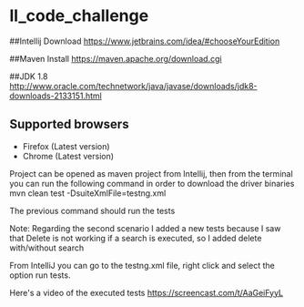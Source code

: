 # ll_code_challenge

##Intellij Download
https://www.jetbrains.com/idea/#chooseYourEdition

##Maven Install
https://maven.apache.org/download.cgi

##JDK 1.8
http://www.oracle.com/technetwork/java/javase/downloads/jdk8-downloads-2133151.html

## Supported browsers
- Firefox (Latest version)
- Chrome (Latest version)

Project can be opened as maven project from Intellij, then from the terminal you can run the following command in order to download the driver binaries
mvn clean test -DsuiteXmlFile=testng.xml

The previous command should run the tests


Note:
Regarding the second scenario I added a new tests because I saw that Delete is not working if a search is executed, so I added delete with/without search

From IntelliJ you can go to the testng.xml file, right click and select the option run tests.

Here's a video of the executed tests
https://screencast.com/t/AaGeiFyyL